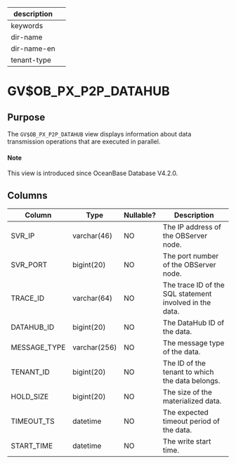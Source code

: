 |description||
|---|---|
|keywords||
|dir-name||
|dir-name-en||
|tenant-type||

# GV$OB_PX_P2P_DATAHUB

## Purpose

The `GV$OB_PX_P2P_DATAHUB` view displays information about data transmission operations that are executed in parallel. 

<main id="notice" type='explain'>
  <h4>Note</h4>
  <p>This view is introduced since OceanBase Database V4.2.0. </p>
</main>

## Columns

| **Column** | **Type** | **Nullable?** | **Description** |
| --- | --- | --- | --- |
| SVR_IP | varchar(46) | NO | The IP address of the OBServer node. |
| SVR_PORT | bigint(20) | NO | The port number of the OBServer node. |
| TRACE_ID | varchar(64) | NO | The trace ID of the SQL statement involved in the data. |
| DATAHUB_ID | bigint(20) | NO | The DataHub ID of the data. |
| MESSAGE_TYPE | varchar(256) | NO | The message type of the data. |
| TENANT_ID | bigint(20) | NO | The ID of the tenant to which the data belongs. |
| HOLD_SIZE | bigint(20) | NO | The size of the materialized data. |
| TIMEOUT_TS | datetime | NO | The expected timeout period of the data. |
| START_TIME | datetime | NO | The write start time. |

